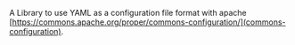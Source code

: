 A Library to use YAML as a configuration file format with apache 
[https://commons.apache.org/proper/commons-configuration/](commons-configuration).